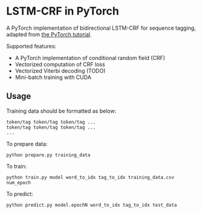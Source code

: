 # LSTM-CRF in PyTorch

A PyTorch implementation of bidirectional LSTM-CRF for sequence tagging, adapted from [the PyTorch tutorial](http://pytorch.org/tutorials/beginner/nlp/advanced_tutorial.html).

Supported features:
- A PyTorch implementation of conditional random field (CRF)
- Vectorized computation of CRF loss
- Vectorized Viterbi decoding (TODO)
- Mini-batch training with CUDA

## Usage

Training data should be formatted as below:
```
token/tag token/tag token/tag ...
token/tag token/tag token/tag ...
...
```

To prepare data:
```
python prepare.py training_data
```

To train:
```
python train.py model word_to_idx tag_to_idx training_data.csv num_epoch
```

To predict:
```
python predict.py model.epochN word_to_idx tag_to_idx test_data
```
